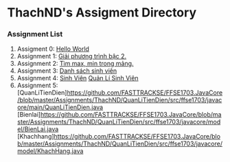 # ThachND's Assigment Directory

### Assignment List

1. Assigment 0: [Hello World](https://github.com/FASTTRACKSE/FFSE1703.JavaCore/blob/master/Assignments/ThachND/HelloWorld/src/HelloWorld.java)
2. Assignment 1: [Giải phương trình bậc 2.](https://github.com/FASTTRACKSE/FFSE1703.JavaCore/blob/master/Assignments/ThachND/ffse2703011/src/assignment1/giaiPhuongTrinh.java)
3. Assignment 2: [Tìm max, min trong mảng.](https://github.com/FASTTRACKSE/FFSE1703.JavaCore/blob/master/Assignments/ThachND/ffse2703011/src/assignment1/khaibaomang.java)
4. Assignment 3: [Danh sách sinh viên](https://github.com/FASTTRACKSE/FFSE1703.JavaCore/blob/master/Assignments/ThachND/MenuCuaToi/src/practices/listhocsinh.java)
5. Assignment 4: [Sinh Viên](https://github.com/FASTTRACKSE/FFSE1703.JavaCore/blob/master/Assignments/ThachND/sinhvien/src/fastrack/edu/vn/practices/sinhvien.java) 
[Quản Lí Sinh Viên](https://github.com/FASTTRACKSE/FFSE1703.JavaCore/blob/master/Assignments/ThachND/sinhvien/src/fastrack/edu/vn/practices/QLsinhvien.java)
6. Assignment 5:[QuanLiTienDien]https://github.com/FASTTRACKSE/FFSE1703.JavaCore/blob/master/Assignments/ThachND/QuanLiTienDien/src/ffse1703/javacore/main/QuanLiTienDien.java
[Bienlai]https://github.com/FASTTRACKSE/FFSE1703.JavaCore/blob/master/Assignments/ThachND/QuanLiTienDien/src/ffse1703/javacore/model/BienLai.java
[Khachhang]https://github.com/FASTTRACKSE/FFSE1703.JavaCore/blob/master/Assignments/ThachND/QuanLiTienDien/src/ffse1703/javacore/model/KhachHang.java